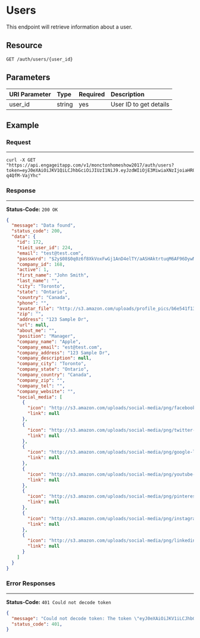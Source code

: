 # Users

This endpoint will retrieve information about a user.

## Resource

```
GET /auth/users/{user_id}
```

## Parameters

URI Parameter | Type   | Required | Description
:------------ | :----- | :------- | :-----------------------------------------------------------------------------------
user_id       | string | yes      | User ID to get details

## Example

### Request

--------------------------------------------------------------------------------

```
curl -X GET "https://api.engageitapp.com/v1/monctonhomeshow2017/auth/users?token=eyJ0eXAiOiJKV1QiLCJhbGciOiJIUzI1NiJ9.eyJzdWIiOjE3MiwiaXNzIjoiaHR0cDpcL1wvY29uZi1zdGcucHJvaHViLmlvXC9hcGlcL2F1dGhcL2xvZ2luIiwiaWF0IjoxNDg4NjU5MjQ4LCJleHAiOjE0ODkwOTEyNDgsIm5iZiI6MTQ4ODY1OTI0OCwianRpIjoiMzk3NTFjNGQ0NWJmYWUwMTY5MjBjMGNkYTU0ZTI2MWUifQ.hQrXeXEnEhgflmRbfM0klQfLKS_q6Z-q4QfM-VajYhc"
```

### Response

--------------------------------------------------------------------------------

**Status-Code:** `200 OK`

```json
{
  "message": "Data found",
  "status_code": 200,
  "data": {
    "id": 172,
    "tieit_user_id": 224,
    "email": "test@test.com",
    "password": "$2y$08$0q0z6f8XkVoxFwGj1AnD4elTY/aASHAktrtuqM6AF96DywMcSuVWG",
    "company_id": 168,
    "active": 1,
    "first_name": "John Smith",
    "last_name": "",
    "city": "Toronto",
    "state": "Ontario",
    "country": "Canada",
    "phone": "",
    "avatar_file": "http://s3.amazon.com/uploads/profile_pics/b6e541f13ca5830373f0ad2681a41ba7.png",
    "zip": "",
    "address": "123 Sample Dr",
    "url": null,
    "about_me": "",
    "position": "Manager",
    "company_name": "Apple",
    "company_email": "est@test.com",
    "company_address": "123 Sample Dr",
    "company_description": null,
    "company_city": "Toronto",
    "company_state": "Ontario",
    "company_country": "Canada",
    "company_zip": "",
    "company_tel": "",
    "company_website": "",
    "social_media": [
      {
        "icon": "http://s3.amazon.com/uploads/social-media/png/facebook-logo.png",
        "link": null
      },
      {
        "icon": "http://s3.amazon.com/uploads/social-media/png/twitter-logo.png",
        "link": null
      },
      {
        "icon": "http://s3.amazon.com/uploads/social-media/png/google-logo.png",
        "link": null
      },
      {
        "icon": "http://s3.amazon.com/uploads/social-media/png/youtube-logo.png",
        "link": null
      },
      {
        "icon": "http://s3.amazon.com/uploads/social-media/png/pinterest-logo.png",
        "link": null
      },
      {
        "icon": "http://s3.amazon.com/uploads/social-media/png/instagram-logo.png",
        "link": null
      },
      {
        "icon": "http://s3.amazon.com/uploads/social-media/png/linkedin-logo.png",
        "link": null
      }
    ]
  }
}
```

### Error Responses

--------------------------------------------------------------------------------

**Status-Code:** `401 Could not decode token`

```json
{
  "message": "Could not decode token: The token \"eyJ0eXAiOiJKV1iLCJhbGciOiJIUzI1NiJ9.eyJzdWIiOjE3MiwiaXNzIjoiaHR0cDpcL1wvY29uZi1zdGcucHJvaHViLmlvXC9hcGlcL2F1dGhcL2xvZ2luIiwiaWF0IjoxNDg4NjU5MjQ4LCJleHAiOjE0ODkwOTEyNDgsIm5iZiI6MTQ4ODY1OTI0OCwianRpIjoiMzk3NTFjNGQ0NWJmYWUwMTY5MjBjMGNkYTU0ZTI2MWUifQ.hQrXeXEnEhgflmRbfM0klQfLKS_q6Z-q4QfM-VajYhc\" is an invalid JWS",
  "status_code": 401,
}
```
